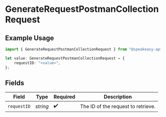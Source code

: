 # GenerateRequestPostmanCollectionRequest

## Example Usage

```typescript
import { GenerateRequestPostmanCollectionRequest } from "@speakeasy-api/speakeasy-client-sdk-typescript/sdk/models/operations";

let value: GenerateRequestPostmanCollectionRequest = {
    requestID: "<value>",
};
```

## Fields

| Field                              | Type                               | Required                           | Description                        |
| ---------------------------------- | ---------------------------------- | ---------------------------------- | ---------------------------------- |
| `requestID`                        | *string*                           | :heavy_check_mark:                 | The ID of the request to retrieve. |